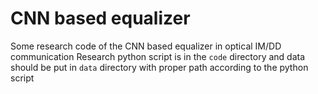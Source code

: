 # CNN based equalizer
Some research code of the CNN based equalizer in optical IM/DD communication
Research python script is in the ```code``` directory and data should be put in ```data``` directory with proper path according to the python script
